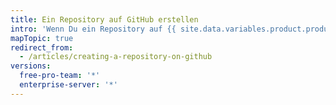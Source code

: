 ```yaml
---
title: Ein Repository auf GitHub erstellen
intro: 'Wenn Du ein Repository auf {{ site.data.variables.product.product_name }} erstellt hast, kannst Du seine Einstellungen und seinen Inhalt anpassen.'
mapTopic: true
redirect_from:
  - /articles/creating-a-repository-on-github
versions:
  free-pro-team: '*'
  enterprise-server: '*'
---
```


